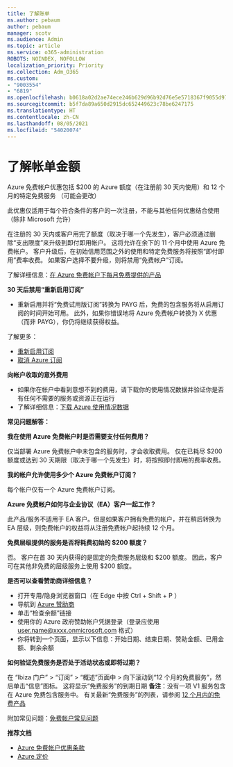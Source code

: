 ```yaml
---
title: 了解账单
ms.author: pebaum
author: pebaum
manager: scotv
ms.audience: Admin
ms.topic: article
ms.service: o365-administration
ROBOTS: NOINDEX, NOFOLLOW
localization_priority: Priority
ms.collection: Adm_O365
ms.custom:
- "9003554"
- "6819"
ms.openlocfilehash: b0618a02d2ae74ece246b629d96b92d76e5e5718367f9055d9783c1440a7a70b
ms.sourcegitcommit: b5f7da89a650d2915dc652449623c78be6247175
ms.translationtype: HT
ms.contentlocale: zh-CN
ms.lasthandoff: 08/05/2021
ms.locfileid: "54020074"
---
```

# <a name="understand-billing-amount"></a>了解帐单金额

Azure 免费帐户优惠包括 $200 的 Azure 额度（在注册前 30 天内使用）和 12 个月的特定免费服务 （可能会更改）

此优惠仅适用于每个符合条件的客户的一次注册，不能与其他任何优惠结合使用（除非 Microsoft 允许）

在注册的 30 天内或客户用完了额度（取决于哪一个先发生），客户必须通过删除“支出限度”来升级到即付即用帐户。 这将允许在余下的 11 个月中使用 Azure 免费帐户。 客户升级后，在初始信用范围之外的使用和特定免费服务将按照“即付即用”费率收费。 如果客户选择不要升级，则将禁用“免费帐户”订阅。

了解详细信息：[在 Azure 免费帐户下每月免费提供的产品](https://azure.microsoft.com/free/free-account-faq/)

**30 天后禁用“重新启用订阅”**

- 重新启用并将“免费试用版订阅”转换为 PAYG 后，免费的包含服务将从启用订阅的时间开始可用。 此外，如果你错误地将 Azure 免费帐户转换为 X 优惠（而非 PAYG），你仍将继续获得权益。

了解更多： 
- [重新启用订阅](https://docs.microsoft.com/azure/billing/billing-subscription-become-disable?WT.mc_id=Portal-Microsoft_Azure_Support)
- [取消 Azure 订阅](https://docs.microsoft.com/azure/billing/billing-how-to-cancel-azure-subscription?WT.mc_id=Portal-Microsoft_Azure_Support)

**向帐户收取的意外费用**

- 如果你在帐户中看到意想不到的费用，请下载你的使用情况数据并验证你是否有任何不需要的服务或资源正在运行
- 了解详细信息：[下载 Azure 使用情况数据](https://docs.microsoft.com/azure/billing/billing-download-azure-invoice-daily-usage-date?WT.mc_id=Portal-Microsoft_Azure_Support#download-usage)

**常见问题解答：**

**我在使用 Azure 免费帐户时是否需要支付任何费用？**

仅当部署 Azure 免费帐户中未包含的服务时，才会收取费用。 仅在已耗尽 $200 额度或达到 30 天期限（取决于哪一个先发生）时，将按照即付即用的费率收费。

**我的帐户允许使用多少个 Azure 免费帐户订阅？**  

每个帐户仅有一个 Azure 免费帐户订阅。

**Azure 免费帐户如何与企业协议（EA）客户一起工作？**  

此产品/服务不适用于 EA 客户。但是如果客户拥有免费的帐户，并在稍后转换为 EA 层级，则免费帐户的权益将从注册免费帐户起持续 12 个月。

**免费层级提供的服务是否将耗费初始的 $200 额度？**  

否。 客户在首 30 天内获得的是固定的免费服务层级和 $200 额度。 因此，客户可在其他非免费的层级服务上使用 $200 额度。

**是否可以查看赞助商详细信息？**

- 打开专用/隐身浏览器窗口（在 Edge 中按 Ctrl + Shift + P ）
- 导航到 [Azure 赞助商](http://www.microsoftazuresponsorships.com/)
- 单击“检查余额”链接
- 使用你的 Azure 政府赞助帐户凭据登录（登录应使用 user.name@xxxx.onmicrosoft.com 格式）
- 你将转到一个页面，显示以下信息：开始日期、结束日期、赞助金额、已用金额、剩余余额

**如何验证免费服务是否处于活动状态或即将过期？**

在 “Ibiza 门户” > “订阅” > “概述”页面中 > 向下滚动到“12 个月的免费服务”，然后单击“信息”图标。 这将显示“免费服务”的到期日期 **备注**：没有一项 V1 服务包含在 Azure 免费包含服务中。 有关最新“免费服务”的列表，请参阅 [12 个月内的免费产品](http://www.microsoftazuresponsorships.com/)

附加常见问题：[免费帐户常见问题](https://azure.microsoft.com/free/free-account-faq/)

**推荐文档**

- [Azure 免费帐户优惠条款](https://azure.microsoft.com/offers/ms-azr-0044p/)
- [Azure 定价](https://azure.microsoft.com/pricing/)